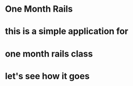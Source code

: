 # One Month Rails
# this is a simple application for
# one month rails class
# let's see how it goes 